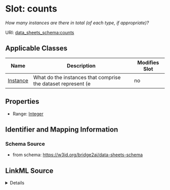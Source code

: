 

# Slot: counts


_How many instances are there in total (of each type, if appropriate)?_



URI: [data_sheets_schema:counts](https://w3id.org/bridge2ai/data-sheets-schema/counts)



<!-- no inheritance hierarchy -->





## Applicable Classes

| Name | Description | Modifies Slot |
| --- | --- | --- |
| [Instance](Instance.md) | What do the instances that comprise the dataset represent (e |  no  |







## Properties

* Range: [Integer](Integer.md)





## Identifier and Mapping Information







### Schema Source


* from schema: https://w3id.org/bridge2ai/data-sheets-schema




## LinkML Source

<details>
```yaml
name: counts
description: How many instances are there in total (of each type, if appropriate)?
from_schema: https://w3id.org/bridge2ai/data-sheets-schema
rank: 1000
alias: counts
owner: Instance
domain_of:
- Instance
range: integer

```
</details>